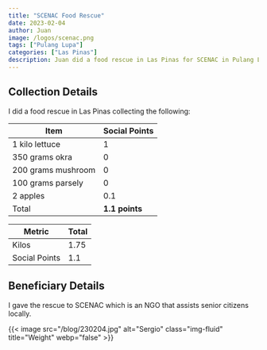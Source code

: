 ```yaml
---
title: "SCENAC Food Rescue"
date: 2023-02-04
author: Juan
image: /logos/scenac.png
tags: ["Pulang Lupa"]
categories: ["Las Pinas"]
description: Juan did a food rescue in Las Pinas for SCENAC in Pulang Lupa
---
```



## Collection Details

I did a food rescue in Las Pinas collecting the following:

Item | Social Points
--- | ---
1 kilo lettuce | 1
350 grams okra | 0
200 grams mushroom | 0
100 grams parsely  | 0
2 apples | 0.1
Total | **1.1 points**




<!-- > *The points are based on the most numerous item per box, for the ease of computation -->


Metric | Total
--- | ---
Kilos | 1.75
Social Points | 1.1


## Beneficiary Details

I gave the rescue to SCENAC which is an NGO that assists senior citizens locally.

{{< image src="/blog/230204.jpg" alt="Sergio" class="img-fluid" title="Weight" webp="false" >}}


